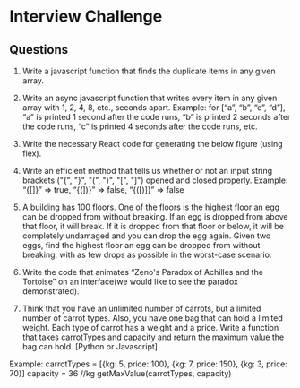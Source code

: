 # Interview Challenge

## Questions

1) Write a javascript function that finds the duplicate items in any given array.

2) Write an async javascript function that writes every item in any given array with 1, 2, 4, 8,
etc., seconds apart.
Example: for [“a”, “b”, “c”, “d”], “a” is printed 1 second after the code runs, “b” is printed 2
seconds after the code runs, “c” is printed 4 seconds after the code runs, etc.

3) Write the necessary React code for generating the below figure (using flex).

4) Write an efficient method that tells us whether or not an input string brackets ("{", "}",
"(", ")", "[", "]") opened and closed properly. Example: “{[]}” => true, “{(])}” => false,
“{([)]}” => false

5) A building has 100 floors. One of the floors is the highest floor an egg can be dropped
from without breaking. If an egg is dropped from above that floor, it will break. If it is
dropped from that floor or below, it will be completely undamaged and you can drop the
egg again. Given two eggs, find the highest floor an egg can be dropped from without
breaking, with as few drops as possible in the worst-case scenario.

6) Write the code that animates “Zeno's Paradox of Achilles and the Tortoise” on an
interface(we would like to see the paradox demonstrated).

7) Think that you have an unlimited number of carrots, but a limited number of carrot
types. Also, you have one bag that can hold a limited weight. Each type of carrot has a
weight and a price. Write a function that takes carrotTypes and capacity and return the
maximum value the bag can hold. [Python or Javascript]

Example:
carrotTypes = [{kg: 5, price: 100}, {kg: 7, price: 150}, {kg: 3, price: 70}]
capacity = 36 //kg
getMaxValue(carrotTypes, capacity)
